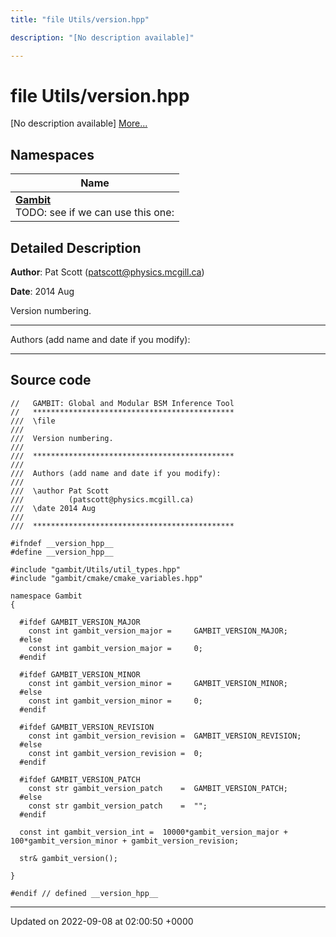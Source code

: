 ```yaml
---
title: "file Utils/version.hpp"

description: "[No description available]"

---
```


# file Utils/version.hpp

[No description available] [More...](#detailed-description)

## Namespaces

| Name           |
| -------------- |
| **[Gambit](/documentation/code/namespaces/namespacegambit/)** <br>TODO: see if we can use this one:  |

## Detailed Description


**Author**: Pat Scott ([patscott@physics.mcgill.ca](mailto:patscott@physics.mcgill.ca)) 

**Date**: 2014 Aug

Version numbering.



------------------

Authors (add name and date if you modify):



------------------




## Source code

```
//   GAMBIT: Global and Modular BSM Inference Tool
//   *********************************************
///  \file
///
///  Version numbering.
///
///  *********************************************
///
///  Authors (add name and date if you modify):
///
///  \author Pat Scott
///          (patscott@physics.mcgill.ca)
///  \date 2014 Aug
///
///  *********************************************

#ifndef __version_hpp__
#define __version_hpp__

#include "gambit/Utils/util_types.hpp"
#include "gambit/cmake/cmake_variables.hpp"

namespace Gambit
{

  #ifdef GAMBIT_VERSION_MAJOR
    const int gambit_version_major =     GAMBIT_VERSION_MAJOR;
  #else
    const int gambit_version_major =     0;
  #endif

  #ifdef GAMBIT_VERSION_MINOR
    const int gambit_version_minor =     GAMBIT_VERSION_MINOR;
  #else
    const int gambit_version_minor =     0;
  #endif

  #ifdef GAMBIT_VERSION_REVISION
    const int gambit_version_revision =  GAMBIT_VERSION_REVISION;
  #else
    const int gambit_version_revision =  0;
  #endif

  #ifdef GAMBIT_VERSION_PATCH
    const str gambit_version_patch    =  GAMBIT_VERSION_PATCH;
  #else
    const str gambit_version_patch    =  "";
  #endif

  const int gambit_version_int =  10000*gambit_version_major + 100*gambit_version_minor + gambit_version_revision;

  str& gambit_version();

}

#endif // defined __version_hpp__
```


-------------------------------

Updated on 2022-09-08 at 02:00:50 +0000

